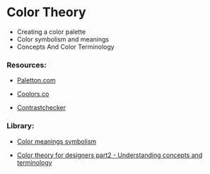 # Color Theory

- Creating a color palette
- Color symbolism and meanings
- Concepts And Color Terminology

### Resources:
* [Paletton.com](http://paletton.com/#uid=1000u0kllllaFw0g0qFqFg0w0aF)

* [Coolors.co](https://coolors.co/)

* [Contrastchecker](https://webaim.org/resources/contrastchecker/)

### Library:

* [Color meanings symbolism](http://www.arttherapyblog.com/online/color-meanings-symbolism/#.WzIJKBL7RUQ)

* [Color theory for designers part2 - Understanding concepts and terminology](https://www.smashingmagazine.com/2010/02/color-theory-for-designers-part-2-understanding-concepts-and-terminology/)